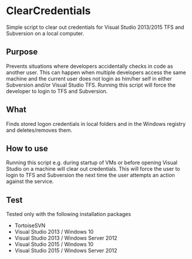 # ClearCredentials
Simple script to clear out credentials for Visual Studio 2013/2015 TFS and Subversion on a local computer.

## Purpose
Prevents situations where developers accidentally checks in code as another user. This can happen when multiple developers access the same machine and the current user does not login as him/her self in either Subversion and/or Visual Studio TFS. Running this script will force the developer to login to TFS and Subversion.

## What
Finds stored logon credentials in local folders and in the Windows registry and deletes/removes them.

## How to use
Running this script e.g. during startup of VMs or before opening Visual Studio on a machine will clear out credentials. This will force the user to login to TFS and Subversion the next time the user attempts an action against the service.

## Test
Tested only with the following installation packages
* TortoiseSVN
* Visual Studio 2013 / Windows 10
* Visual Studio 2013 / Windows Server 2012
* Visual Studio 2015 / Windows 10
* Visual Studio 2015 / Windows Server 2012

